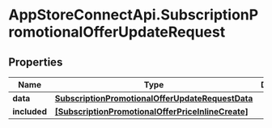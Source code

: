 # AppStoreConnectApi.SubscriptionPromotionalOfferUpdateRequest

## Properties

Name | Type | Description | Notes
------------ | ------------- | ------------- | -------------
**data** | [**SubscriptionPromotionalOfferUpdateRequestData**](SubscriptionPromotionalOfferUpdateRequestData.md) |  | 
**included** | [**[SubscriptionPromotionalOfferPriceInlineCreate]**](SubscriptionPromotionalOfferPriceInlineCreate.md) |  | [optional] 


